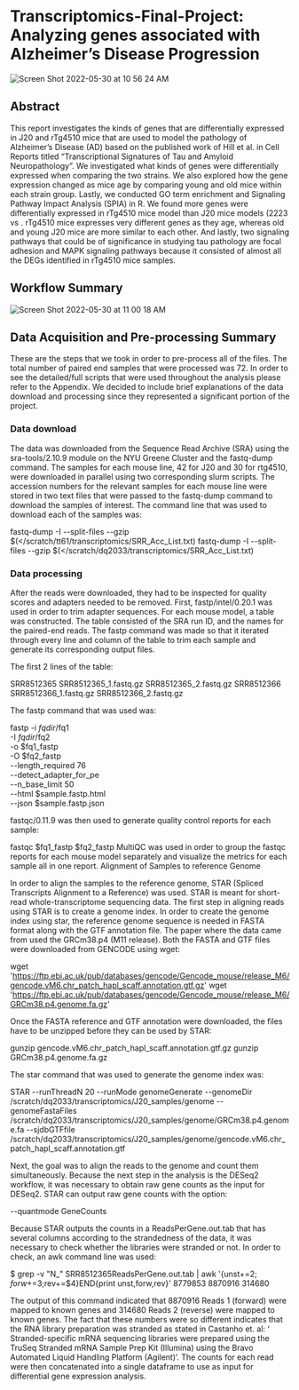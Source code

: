 # Transcriptomics-Final-Project: Analyzing genes associated with Alzheimer’s Disease Progression

![Screen Shot 2022-05-30 at 10 56 24 AM](https://user-images.githubusercontent.com/90015489/171018133-e7965791-c9f8-4155-bea7-6d774e2c466c.png)

## Abstract
This report investigates the kinds of genes that are differentially expressed in J20 and rTg4510 mice that are used to model the pathology of Alzheimer’s Disease (AD) based on the published work of Hill et al. in Cell Reports titled “Transcriptional Signatures of Tau and Amyloid Neuropathology”. We investigated what kinds of genes were differentially expressed when comparing the two strains. We also explored how the gene expression changed as mice age by comparing young and old mice within each strain group. Lastly, we conducted GO term enrichment and Signaling Pathway Impact Analysis (SPIA) in R. We found more genes were differentially expressed in rTg4510 mice model than J20 mice models (2223 vs . rTg4510 mice expresses very different genes as they age, whereas old and young J20 mice are more similar to each other. And lastly, two signaling pathways that could be of significance in studying tau pathology are focal adhesion and MAPK signaling pathways because it consisted of almost all the DEGs identified in rTg4510 mice samples. 

## Workflow Summary

![Screen Shot 2022-05-30 at 11 00 18 AM](https://user-images.githubusercontent.com/90015489/171018834-46cefa20-2f6a-4517-b19e-2394a69058da.png)


## Data Acquisition and Pre-processing Summary

These are the steps that we took in order to pre-process all of the files. The total number of paired end samples that were processed was 72. In order to see the detailed/full scripts that were used throughout the analysis please refer to the Appendix. We decided to include brief explanations of the data download and processing since they represented a significant portion of the project. 

### Data download

The data was downloaded from the Sequence Read Archive (SRA) using the sra-tools/2.10.9 module on the NYU Greene Cluster and the fastq-dump command. The samples for each mouse line, 42 for J20 and 30 for rtg4510, were downloaded in parallel using two corresponding slurm scripts. The accession numbers for the relevant samples for each mouse line were stored in two text files that were passed to the fastq-dump command to download the samples of interest. The command line that was used to download each of the samples was: 

fastq-dump -I --split-files --gzip $(</scratch/tt61/transcriptomics/SRR_Acc_List.txt)
fastq-dump -I --split-files --gzip $(</scratch/dq2033/transcriptomics/SRR_Acc_List.txt)

### Data processing

After the reads were downloaded, they had to be inspected for quality scores and adapters needed to be removed. First, fastp/intel/0.20.1 was used in order to trim adapter sequences. For each mouse model, a table was constructed. The table consisted of the SRA run ID, and the names for the paired-end reads. The fastp command was made so that it iterated through every line and column of the table to trim each sample and generate its corresponding output files. 

The first 2 lines of the table:

SRR8512365 SRR8512365_1.fastq.gz SRR8512365_2.fastq.gz
SRR8512366 SRR8512366_1.fastq.gz SRR8512366_2.fastq.gz

The fastp command that was used was:

fastp -i $fqdir/$fq1 \
-I $fqdir/$fq2 \
-o $fq1_fastp \
-O $fq2_fastp \
--length_required 76 \
--detect_adapter_for_pe \
--n_base_limit 50 \
--html $sample.fastp.html \
--json $sample.fastp.json

fastqc/0.11.9 was then used to generate quality control reports for each sample:

fastqc $fq1_fastp $fq2_fastp
MultiQC was used in order to group the fastqc reports for each mouse model separately and visualize the metrics for each sample all in one report. 
Alignment of Samples to reference Genome

In order to align the samples to the reference genome, STAR (Spliced Transcripts Alignment to a Reference) was used. STAR is meant for short-read whole-transcriptome sequencing data. The first step in aligning reads using STAR is to create a genome index. In order to create the genome index using star, the reference genome sequence is needed in FASTA format along with the GTF annotation file. The paper where the data came from used the GRCm38.p4 (M11 release). Both the FASTA and GTF files were downloaded from GENCODE using wget:

wget 'https://ftp.ebi.ac.uk/pub/databases/gencode/Gencode_mouse/release_M6/gencode.vM6.chr_patch_hapl_scaff.annotation.gtf.gz'
wget 'https://ftp.ebi.ac.uk/pub/databases/gencode/Gencode_mouse/release_M6/GRCm38.p4.genome.fa.gz'

Once the FASTA reference and GTF annotation were downloaded, the files have to be unzipped before they can be used by STAR:

gunzip gencode.vM6.chr_patch_hapl_scaff.annotation.gtf.gz
gunzip GRCm38.p4.genome.fa.gz

The star command that was used to generate the genome index was:

STAR --runThreadN 20 --runMode genomeGenerate --genomeDir /scratch/dq2033/transcriptomics/J20_samples/genome --genomeFastaFiles /scratch/dq2033/transcriptomics/J20_samples/genome/GRCm38.p4.genome.fa --sjdbGTFfile /scratch/dq2033/transcriptomics/J20_samples/genome/gencode.vM6.chr_patch_hapl_scaff.annotation.gtf

Next, the goal was to align the reads to the genome and count them simultaneously. Because the next step in the analysis is the DESeq2 workflow, it was necessary to obtain raw gene counts as the input for DESeq2. STAR can output raw gene counts with the option:

--quantmode GeneCounts

Because STAR outputs the counts in a ReadsPerGene.out.tab that has several columns according to the strandedness of the data, it was necessary to check whether the libraries were stranded or not. In order to check, an awk command line was used:

$ grep -v "N_" SRR8512365ReadsPerGene.out.tab | awk '{unst+=$2;forw+=$3;rev+=$4}END{print unst,forw,rev}'
8779853 8870916 314680

The output of this command indicated that 8870916 Reads 1 (forward) were mapped to known genes and  314680 Reads 2 (reverse) were mapped to known genes. The fact that these numbers were so different indicates that the RNA library preparation was stranded as stated in  Castanho et. al: ‘ Stranded-specific mRNA sequencing libraries were prepared using the TruSeq Stranded mRNA Sample Prep Kit (Illumina) using the Bravo Automated Liquid Handling Platform (Agilent)’.
The counts for each read were then concatenated into a single dataframe to use as input for differential gene expression analysis. 

